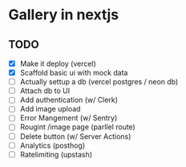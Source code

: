 # Gallery in nextjs

## TODO

- [x] Make it deploy (vercel)
- [x] Scaffold basic ui with mock data
- [ ] Actually settup a db (vercel postgres / neon db)
- [ ] Attach db to UI
- [ ] Add authentication (w/ Clerk)
- [ ] Add image upload
- [ ] Error Mangement (w/ Sentry)
- [ ] Rougint /image page (parllel route)
- [ ] Delete button (w/ Server Actions)
- [ ] Analytics (posthog)
- [ ] Ratelimiting (upstash)
